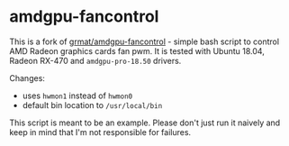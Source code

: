 # amdgpu-fancontrol

This is a fork of [grmat/amdgpu-fancontrol](https://github.com/grmat/amdgpu-fancontrol) - simple bash script to control AMD Radeon graphics cards fan pwm.
It is tested with Ubuntu 18.04, Radeon RX-470 and `amdgpu-pro-18.50` drivers.

Changes:
- uses `hwmon1` instead of `hwmon0`
- default bin location to `/usr/local/bin`

This script is meant to be an example. Please don't just run it naively and keep in mind that I'm not responsible for failures.
